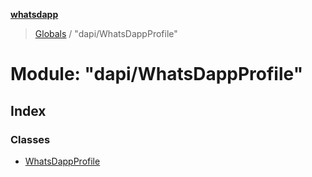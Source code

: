 **[whatsdapp](../README.md)**

> [Globals](../globals.md) / "dapi/WhatsDappProfile"

# Module: "dapi/WhatsDappProfile"

## Index

### Classes

* [WhatsDappProfile](../classes/_dapi_whatsdappprofile_.whatsdappprofile.md)
